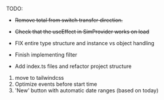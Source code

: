 

TODO:

- ~~Remove total from switch transfer direction.~~
- ~~Check that the useEffect in SimProvider works on load~~


- FIX entire type structure and instance vs object handling
- Finish implementing filter
- Add index.ts files and refactor project structure


1) move to tailwindcss
2) Optimize events before start time
3) 'New' button with automatic date ranges (based on today)